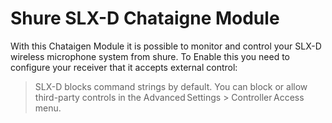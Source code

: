 # Shure SLX-D Chataigne Module
With this Chataigen Module it is possible to monitor and control your SLX-D wireless microphone system from shure. To Enable this you need to configure your receiver that it accepts external control: 
>SLX-D blocks command strings by default. You can block or allow third-party controls in the Advanced Settings > Controller Access menu.